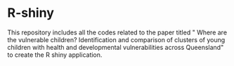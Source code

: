 # R-shiny
This repository includes all the codes related to the paper titled " Where are the vulnerable children? Identification and comparison of clusters of young children with health and developmental vulnerabilities across Queensland" to create the R shiny application.
